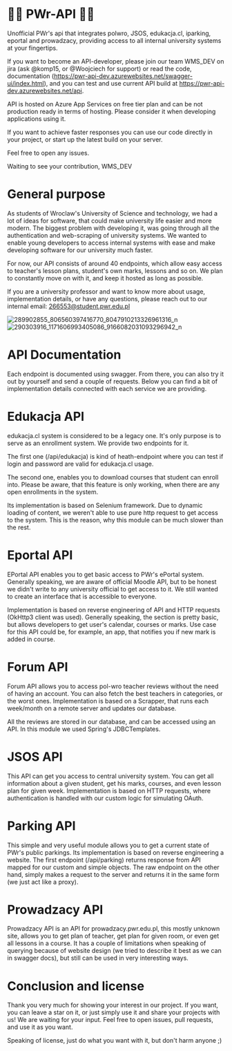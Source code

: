 # :rocket::rocket: PWr-API :rocket::rocket:


Unofficial PWr's api that integrates polwro, JSOS, edukacja.cl, iparking, eportal and prowadzacy, providing access to all internal university systems at your fingertips.

If you want to become an API-developer, please join our team WMS_DEV on jira (ask @komp15, or @Woojciech for support) or read the code, documentation (https://pwr-api-dev.azurewebsites.net/swagger-ui/index.html), and you can test and use current API build at https://pwr-api-dev.azurewebsites.net/api. 

API is hosted on Azure App Services on free tier plan and can be not production ready in terms of hosting. Please consider it when developing applications using it.

If you want to achieve faster responses you can use our code directly in your project, or start up the latest build on your server.

Feel free to open any issues.

Waiting to see your contribution,
WMS_DEV

# General purpose
As students of Wroclaw's University of Science and technology, we had a lot of ideas for software, that could make university life easier and more modern. The biggest problem with developing it, was going through all the authentication and web-scraping of university systems. We wanted to enable young developers to access internal systems with ease and make developing software for our university much faster. 

For now, our API consists of around 40 endpoints, which allow easy access to teacher's lesson plans, student's own marks, lessons and so on. We plan to constantly move on with it, and keep it hosted as long as possible.

If you are a university professor and want to know more about usage, implementation details, or have any questions, please reach out to our internal email: 266553@student.pwr.edu.pl

![289902855_806560397416770_8047910213326961316_n](https://user-images.githubusercontent.com/77535280/179359955-2ad91dce-2e03-4b69-82e9-8e5bd9b07835.png)
![290303916_1171606993405086_9166082031093296942_n](https://user-images.githubusercontent.com/77535280/179359995-bdfb2a39-fec7-4d6a-b23c-4389554ed03f.png)


# API Documentation

Each endpoint is documented using swagger. From there, you can also try it out by yourself and send a couple of requests. Below you can find a bit of implementation details connected with each service we are providing.


# Edukacja API
edukacja.cl system is considered to be a legacy one. It's only purpose is to serve as an enrollment system. We provide two endpoints for it.

The first one (/api/edukacja) is kind of heath-endpoint where you can test if login and password are valid for edukacja.cl usage.

The second one, enables you to download courses that student can enroll into. Please be aware, that this feature is only working, when there are any open enrollments in the system.

Its implementation is based on Selenium framework. Due to dynamic loading of content, we weren't able to use pure http request to get access to the system. This is the reason, why this module can be much slower than the rest.

# Eportal API
EPortal API enables you to get basic access to PWr's ePortal system. Generally speaking, we are aware of official Moodle API, but to be honest we didn't write to any university official to get access to it. We still wanted to create an interface that is accessible to everyone. 

Implementation is based on reverse engineering of API and HTTP requests (OkHttp3 client was used). Generally speaking, the section is pretty basic, but allows developers to get user's calendar, courses or marks. Use case for this API could be, for example, an app, that notifies you if new mark is added in course.

# Forum API
Forum API allows you to access pol-wro teacher reviews without the need of having an account. You can also fetch the best teachers in categories, or the worst ones. Implementation is based on a Scrapper, that runs each week/month on a remote server and updates our database.

All the reviews are stored in our database, and can be accessed using an API. In this module we used Spring's JDBCTemplates.

# JSOS API
This API can get you access to central university system. You can get all information about a given student, get his marks, courses, and even lesson plan for given week. Implementation is based on HTTP requests, where authentication is handled with our custom logic for simulating OAuth.

# Parking API
This simple and very useful module allows you to get a current state of PWr's public parkings. Its implementation is based on reverse engineering a website. The first endpoint (/api/parking) returns response from API mapped for our custom and simple objects. The raw endpoint on the other hand, simply makes a request to the server and returns it in the same form (we just act like a proxy).

# Prowadzacy API
Prowadzacy API is an API for prowadzacy.pwr.edu.pl, this mostly unknown site, allows you to get plan of teacher, get plan for given room, or even get all lessons in a course. It has a couple of limitations when speaking of querying because of website design (we tried to describe it best as we can in swagger docs), but still can be used in very interesting ways.


# Conclusion and license
Thank you very much for showing your interest in our project. If you want, you can leave a star on it, or just simply use it and share your projects with us! We are waiting for your input. Feel free to open issues, pull requests, and use it as you want.

Speaking of license, just do what you want with it, but don't harm anyone ;) 


